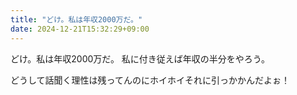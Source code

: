 ```yaml
---
title: "どけ。私は年収2000万だ。"
date: 2024-12-21T15:32:29+09:00
---
```

どけ。私は年収2000万だ。
私に付き従えば年収の半分をやろう。

どうして話聞く理性は残ってんのにホイホイそれに引っかかんだよぉ！
